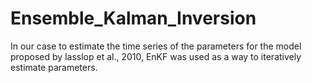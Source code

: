 # Ensemble_Kalman_Inversion

In our case to estimate the time series of the parameters for the model proposed by lasslop et al., 2010, EnKF was used as a way to iteratively estimate parameters. 

